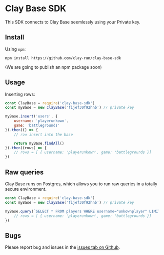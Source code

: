 # Clay Base SDK

This SDK connects to Clay Base seemlessly using your Private key.

## Install

Using `npm`:

```
npm install https://github.com/clay-run/clay-base-sdk
```

(We are going to publish an npm package soon)

## Usage

Inserting rows:

```javascript
const ClayBase = require('clay-base-sdk')
const myBase = new ClayBase('fijef30f92hnb') // private key

myBase.insert('users', {
    username: 'playerunkown',
    game: 'battlegrounds'
}).then(() => {
    // row insert into the base

    return myBase.findAll()
}).then((rows) => {
    // rows = [ { username: 'playerunkown', game: 'battlegrounds }]
})
```

## Raw queries

Clay Base runs on Postgres, which allows you to run raw queries in a totally secure environment.

```javascript
const ClayBase = require('clay-base-sdk')
const myBase = new ClayBase('fijef30f92hnb') // private key

myBase.query(`SELECT * FROM players WHERE username="unkownplayer" LIMIT 1`).then((rows) => {
    // rows = [ { username: 'playerunkown', game: 'battlegrounds }]
})
```


## Bugs

Please report bug and issues in the [issues tab on Github](https://github.com/clay-run/clay-base-sdk/issues).
